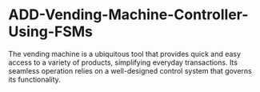 # ADD-Vending-Machine-Controller-Using-FSMs
The vending machine is a ubiquitous tool that provides quick and easy access to a variety of products,  simplifying everyday transactions. Its seamless operation relies on a well-designed control system that governs  its functionality.
